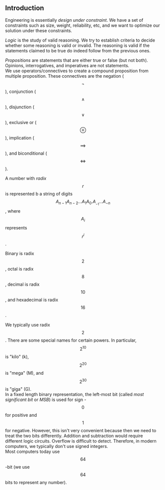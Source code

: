 ## Introduction

Engineering is essentially _design under constraint_. We have a set of constraints such as size, weight, reliability, etc, and we want to optimize our solution under these constraints.

_Logic_ is the study of valid reasoning. We try to establish criteria to decide whether some reasoning is valid or invalid. The reasoning is valid if the statements claimed to be true do indeed follow from the previous ones.

_Propositions_ are statements that are either true or false (but not both). Opinions, interrogatives, and imperatives are not statements.    
We use operators/connectives to create a compound proposition from multiple proposition. These connectives are the negation ($$\neg$$), conjunction ($$\wedge$$), disjunction ($$\vee$$), exclusive or ($$\oplus$$), implication ($$\implies$$), and biconditional ($$\iff$$).

A number with _radix_ $$r$$ is represented b a string of digits $$A_{n-1}A_{n-2}\ldots A_1 A_0 . A__{-1} \ldots A_{-n}$$, where $$A_i$$ represents $$r^{i}$$.

Binary is radix $$2$$, octal is radix $$8$$, decimal is radix $$10$$, and hexadecimal is radix $$16$$.

We typically use radix $$2$$. There are some special names for certain powers. In particular, $$2^{10}$$ is "kilo" (k), $$2^{20}$$ is "mega" (M), and $$2^{30}$$ is "giga" (G).     
In a fixed length binary representation, the left-most bit (called _most significant bit_ or _MSB_) is used for sign - $$0$$ for positive and $$1$$ for negative. However, this isn't very convenient because then we need to treat the two bits differently. Addition and subtraction would require different logic circuits. Overflow is difficult to detect. Therefore, in modern computers, we typically don't use signed integers.    
Most computers today use $$64$$-bit (we use $$64$$ bits to represent any number).